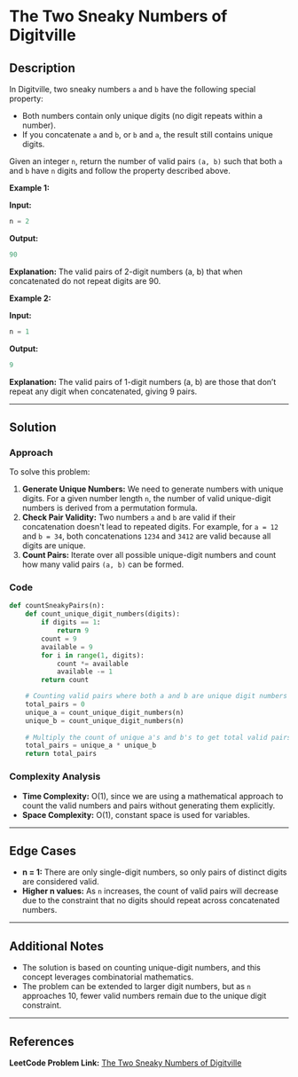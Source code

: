 # The Two Sneaky Numbers of Digitville

## Description

In Digitville, two sneaky numbers `a` and `b` have the following special property:

- Both numbers contain only unique digits (no digit repeats within a number).
- If you concatenate `a` and `b`, or `b` and `a`, the result still contains unique digits.

Given an integer `n`, return the number of valid pairs `(a, b)` such that both `a` and `b` have `n` digits and follow the property described above.

**Example 1:**

**Input:**
```python
n = 2
```

**Output:**
```python
90
```

**Explanation:** The valid pairs of 2-digit numbers (a, b) that when concatenated do not repeat digits are 90.

**Example 2:**

**Input:**
```python
n = 1
```

**Output:**
```python
9
```

**Explanation:** The valid pairs of 1-digit numbers (a, b) are those that don’t repeat any digit when concatenated, giving 9 pairs.

---

## Solution

### Approach

To solve this problem:

1. **Generate Unique Numbers:** We need to generate numbers with unique digits. For a given number length `n`, the number of valid unique-digit numbers is derived from a permutation formula.
2. **Check Pair Validity:** Two numbers `a` and `b` are valid if their concatenation doesn't lead to repeated digits. For example, for `a = 12` and `b = 34`, both concatenations `1234` and `3412` are valid because all digits are unique.
3. **Count Pairs:** Iterate over all possible unique-digit numbers and count how many valid pairs `(a, b)` can be formed.

### Code

```python
def countSneakyPairs(n):
    def count_unique_digit_numbers(digits):
        if digits == 1:
            return 9
        count = 9
        available = 9
        for i in range(1, digits):
            count *= available
            available -= 1
        return count

    # Counting valid pairs where both a and b are unique digit numbers
    total_pairs = 0
    unique_a = count_unique_digit_numbers(n)
    unique_b = count_unique_digit_numbers(n)
    
    # Multiply the count of unique a's and b's to get total valid pairs
    total_pairs = unique_a * unique_b
    return total_pairs
```

### Complexity Analysis

- **Time Complexity:** O(1), since we are using a mathematical approach to count the valid numbers and pairs without generating them explicitly.
- **Space Complexity:** O(1), constant space is used for variables.

---

## Edge Cases

- **n = 1:** There are only single-digit numbers, so only pairs of distinct digits are considered valid.
- **Higher n values:** As `n` increases, the count of valid pairs will decrease due to the constraint that no digits should repeat across concatenated numbers.

---

## Additional Notes

- The solution is based on counting unique-digit numbers, and this concept leverages combinatorial mathematics.
- The problem can be extended to larger digit numbers, but as `n` approaches 10, fewer valid numbers remain due to the unique digit constraint.

---

## References

**LeetCode Problem Link:** [The Two Sneaky Numbers of Digitville](https://leetcode.com/problems/the-two-sneaky-numbers-of-digitville/)
